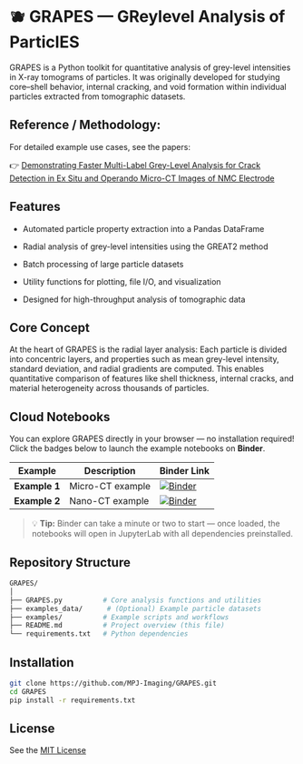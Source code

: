 # 🫐 GRAPES — GReylevel Analysis of ParticlES

GRAPES is a Python toolkit for quantitative analysis of grey-level intensities in X-ray tomograms of particles.
It was originally developed for studying core–shell behavior, internal cracking, and void formation within individual particles extracted from tomographic datasets.

## Reference / Methodology:
For detailed example use cases, see the papers:

👉 [Demonstrating Faster Multi-Label Grey-Level Analysis for Crack Detection in Ex Situ and Operando Micro-CT Images of NMC Electrode](https://onlinelibrary.wiley.com/doi/full/10.1002/smtd.202500082)

## Features
- Automated particle property extraction into a Pandas DataFrame

- Radial analysis of grey-level intensities using the GREAT2 method

- Batch processing of large particle datasets

- Utility functions for plotting, file I/O, and visualization

- Designed for high-throughput analysis of tomographic data

## Core Concept
At the heart of GRAPES is the radial layer analysis:
Each particle is divided into concentric layers, and properties such as mean grey-level intensity, standard deviation, and radial gradients are computed.
This enables quantitative comparison of features like shell thickness, internal cracks, and material heterogeneity across thousands of particles.

## Cloud Notebooks

You can explore GRAPES directly in your browser — no installation required!  
Click the badges below to launch the example notebooks on **Binder**.

| Example | Description | Binder Link |
|----------|--------------|--------------|
| **Example 1** | Micro-CT example | [![Binder](https://mybinder.org/badge_logo.svg)](https://mybinder.org/v2/gh/MPJ-Imaging/GRAPES/HEAD?labpath=examples/example_1.ipynb) |
| **Example 2** | Nano-CT example | [![Binder](https://mybinder.org/badge_logo.svg)](https://mybinder.org/v2/gh/MPJ-Imaging/GRAPES/HEAD?labpath=examples/example_2.ipynb) |

> 💡 **Tip:** Binder can take a minute or two to start — once loaded, the notebooks will open in JupyterLab with all dependencies preinstalled.


## Repository Structure
```bash
GRAPES/
│
├── GRAPES.py          # Core analysis functions and utilities
├── examples_data/      # (Optional) Example particle datasets
├── examples/          # Example scripts and workflows
├── README.md          # Project overview (this file)
└── requirements.txt   # Python dependencies
```

## Installation
```bash
git clone https://github.com/MPJ-Imaging/GRAPES.git
cd GRAPES
pip install -r requirements.txt
```

## License
See the [MIT License](LICENSE)

